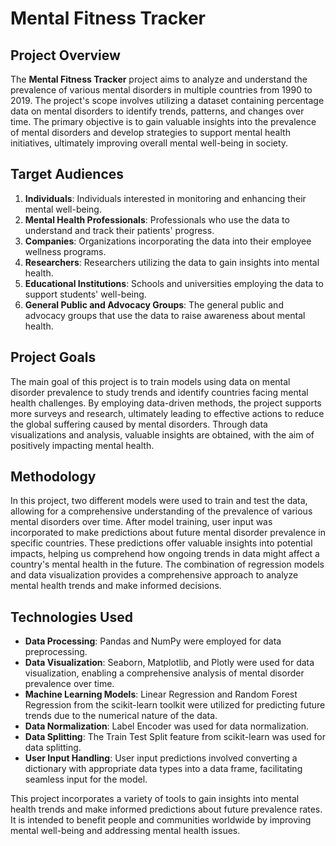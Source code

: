 # Mental Fitness Tracker

## Project Overview

The **Mental Fitness Tracker** project aims to analyze and understand the prevalence of various mental disorders in multiple countries from 1990 to 2019. The project's scope involves utilizing a dataset containing percentage data on mental disorders to identify trends, patterns, and changes over time. The primary objective is to gain valuable insights into the prevalence of mental disorders and develop strategies to support mental health initiatives, ultimately improving overall mental well-being in society.

## Target Audiences

1. **Individuals**: Individuals interested in monitoring and enhancing their mental well-being.
2. **Mental Health Professionals**: Professionals who use the data to understand and track their patients' progress.
3. **Companies**: Organizations incorporating the data into their employee wellness programs.
4. **Researchers**: Researchers utilizing the data to gain insights into mental health.
5. **Educational Institutions**: Schools and universities employing the data to support students' well-being.
6. **General Public and Advocacy Groups**: The general public and advocacy groups that use the data to raise awareness about mental health.

## Project Goals

The main goal of this project is to train models using data on mental disorder prevalence to study trends and identify countries facing mental health challenges. By employing data-driven methods, the project supports more surveys and research, ultimately leading to effective actions to reduce the global suffering caused by mental disorders. Through data visualizations and analysis, valuable insights are obtained, with the aim of positively impacting mental health.

## Methodology

In this project, two different models were used to train and test the data, allowing for a comprehensive understanding of the prevalence of various mental disorders over time. After model training, user input was incorporated to make predictions about future mental disorder prevalence in specific countries. These predictions offer valuable insights into potential impacts, helping us comprehend how ongoing trends in data might affect a country's mental health in the future. The combination of regression models and data visualization provides a comprehensive approach to analyze mental health trends and make informed decisions.

## Technologies Used

- **Data Processing**: Pandas and NumPy were employed for data preprocessing.
- **Data Visualization**: Seaborn, Matplotlib, and Plotly were used for data visualization, enabling a comprehensive analysis of mental disorder prevalence over time.
- **Machine Learning Models**: Linear Regression and Random Forest Regression from the scikit-learn toolkit were utilized for predicting future trends due to the numerical nature of the data.
- **Data Normalization**: Label Encoder was used for data normalization.
- **Data Splitting**: The Train Test Split feature from scikit-learn was used for data splitting.
- **User Input Handling**: User input predictions involved converting a dictionary with appropriate data types into a data frame, facilitating seamless input for the model.

This project incorporates a variety of tools to gain insights into mental health trends and make informed predictions about future prevalence rates. It is intended to benefit people and communities worldwide by improving mental well-being and addressing mental health issues.
